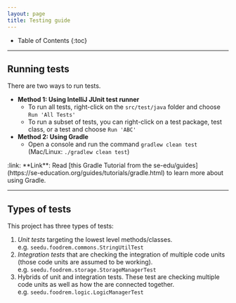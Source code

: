 ```yaml
---
layout: page
title: Testing guide
---
```


* Table of Contents
  {:toc}

---

## Running tests

There are two ways to run tests.

* **Method 1: Using IntelliJ JUnit test runner**
  * To run all tests, right-click on the `src/test/java` folder and choose `Run 'All Tests'`
  * To run a subset of tests, you can right-click on a test package,
    test class, or a test and choose `Run 'ABC'`
* **Method 2: Using Gradle**
  * Open a console and run the command `gradlew clean test` (Mac/Linux: `./gradlew clean test`)

<div markdown="span" class="alert alert-secondary">:link: **Link**: Read [this Gradle Tutorial from the se-edu/guides](https://se-education.org/guides/tutorials/gradle.html) to learn more about using Gradle.
</div>

---

## Types of tests

This project has three types of tests:

1. _Unit tests_ targeting the lowest level methods/classes.<br>
   e.g. `seedu.foodrem.commons.StringUtilTest`
1. _Integration tests_ that are checking the integration of multiple code units (those code units are assumed to be working).<br>
   e.g. `seedu.foodrem.storage.StorageManagerTest`
1. Hybrids of unit and integration tests. These test are checking multiple code units as well as how the are connected together.<br>
   e.g. `seedu.foodrem.logic.LogicManagerTest`
